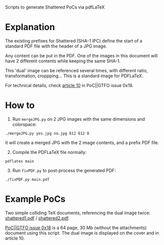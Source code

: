 Scripts to generate Shattered PoCs via pdfLaTeX


# Explanation

The existing prefixes for Shattered (SHA-1 IPC) define the start of a standard PDF file with the header of a JPG image.

Any content can be put in the PDF.
One of the images in this document will have 2 different contents while keeping the same SHA-1.

This 'dual' image can be referenced several times, with different ratio, transformation, croppping...
This is a standard image for PDFLaTeX.

For technical details, check [article 10](https://github.com/angea/pocorgtfo/blob/master/contents/articles/18-10.pdf) in PoC||GTFO issue 0x18.


# How to

1. Run `mergeJPG.py` on 2 JPG images with the same dimensions and colorspace:

```
./mergeJPG.py yes.jpg no.jpg 612 612 0
```

It will create a merged JPG with the 2 image contents, and a prefix PDF file.

2. Compile the PDFLaTeX file normally:

```
pdflatex main
```

3. Run `fixPDF.py` to post-process the generated PDF:

```
./fixPDF.py main.pdf
```


# Example PoCs

Two simple colliding TeX documents, referencing the dual image twice:
[shattered1.pdf](shattered1.pdf) /
[shattered2.pdf](shattered2.pdf).

[PoC||GTFO issue 0x18](https://github.com/angea/pocorgtfo#0x18) is a 64 page, 30 Mb (without the attachments) document using this script. The dual image is displayed on the cover and in article 10.
